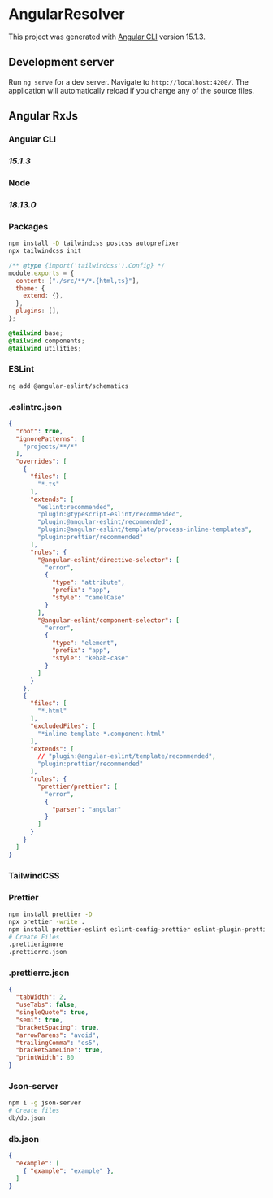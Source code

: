 # AngularResolver

This project was generated with [Angular CLI](https://github.com/angular/angular-cli) version 15.1.3.

## Development server

Run `ng serve` for a dev server. Navigate to `http://localhost:4200/`. The application will automatically reload if you change any of the source files.

## Angular RxJs

### Angular CLI

### **_15.1.3_**

### Node

### **_18.13.0_**

### Packages

```bash
npm install -D tailwindcss postcss autoprefixer
npx tailwindcss init
```

```js
/** @type {import('tailwindcss').Config} */
module.exports = {
  content: ["./src/**/*.{html,ts}"],
  theme: {
    extend: {},
  },
  plugins: [],
};
```

```css
@tailwind base;
@tailwind components;
@tailwind utilities;
```

### ESLint

```bash
ng add @angular-eslint/schematics
```

### .eslintrc.json

```json
{
  "root": true,
  "ignorePatterns": [
    "projects/**/*"
  ],
  "overrides": [
    {
      "files": [
        "*.ts"
      ],
      "extends": [
        "eslint:recommended",
        "plugin:@typescript-eslint/recommended",
        "plugin:@angular-eslint/recommended",
        "plugin:@angular-eslint/template/process-inline-templates",
        "plugin:prettier/recommended"
      ],
      "rules": {
        "@angular-eslint/directive-selector": [
          "error",
          {
            "type": "attribute",
            "prefix": "app",
            "style": "camelCase"
          }
        ],
        "@angular-eslint/component-selector": [
          "error",
          {
            "type": "element",
            "prefix": "app",
            "style": "kebab-case"
          }
        ]
      }
    },
    {
      "files": [
        "*.html"
      ],
      "excludedFiles": [
        "*inline-template-*.component.html"
      ],
      "extends": [
        // "plugin:@angular-eslint/template/recommended",
        "plugin:prettier/recommended"
      ],
      "rules": {
        "prettier/prettier": [
          "error",
          {
            "parser": "angular"
          }
        ]
      }
    }
  ]
}

```

### TailwindCSS

### Prettier

```bash
npm install prettier -D
npx prettier -write .
npm install prettier-eslint eslint-config-prettier eslint-plugin-prettier -D
# Create Files
.prettierignore
.prettierrc.json
```

### .prettierrc.json

```json
{
  "tabWidth": 2,
  "useTabs": false,
  "singleQuote": true,
  "semi": true,
  "bracketSpacing": true,
  "arrowParens": "avoid",
  "trailingComma": "es5",
  "bracketSameLine": true,
  "printWidth": 80
}

```

### Json-server

```bash
npm i -g json-server
# Create files
db/db.json   
```

### db.json

```json
{
  "example": [
    { "example": "example" },
  ]
}
```
